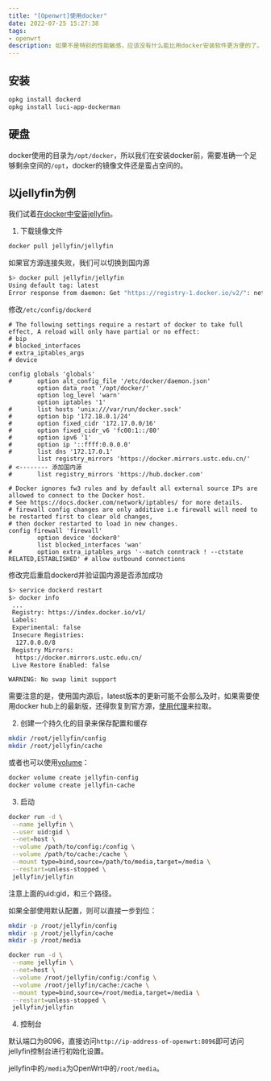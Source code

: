 ```yaml
---
title: "[Openwrt]使用docker"
date: 2022-07-25 15:27:38
tags:
- openwrt
description: 如果不是特别的性能敏感，应该没有什么能比用docker安装软件更方便的了。
---
```

## 安装

```bash
opkg install dockerd
opkg install luci-app-dockerman
```

## 硬盘

docker使用的目录为`/opt/docker`，所以我们在安装docker前，需要准确一个足够剩余空间的`/opt`，docker的镜像文件还是蛮占空间的。

## 以jellyfin为例

我们试着[在docker中安装jellyfin](https://jellyfin.org/docs/general/administration/installing.html#container-images)。

1. 下载镜像文件

```bash
docker pull jellyfin/jellyfin
```

如果官方源连接失败，我们可以切换到国内源
```bash
$> docker pull jellyfin/jellyfin
Using default tag: latest
Error response from daemon: Get "https://registry-1.docker.io/v2/": net/http: TLS handshake timeout
```

修改`/etc/config/dockerd`
```config
# The following settings require a restart of docker to take full effect, A reload will only have partial or no effect:
# bip
# blocked_interfaces
# extra_iptables_args
# device

config globals 'globals'
#       option alt_config_file '/etc/docker/daemon.json'
        option data_root '/opt/docker/'
        option log_level 'warn'
        option iptables '1'
#       list hosts 'unix:///var/run/docker.sock'
#       option bip '172.18.0.1/24'
#       option fixed_cidr '172.17.0.0/16'
#       option fixed_cidr_v6 'fc00:1::/80'
#       option ipv6 '1'
#       option ip '::ffff:0.0.0.0'
#       list dns '172.17.0.1'
        list registry_mirrors 'https://docker.mirrors.ustc.edu.cn/'    # <-------- 添加国内源
#       list registry_mirrors 'https://hub.docker.com'

# Docker ignores fw3 rules and by default all external source IPs are allowed to connect to the Docker host.
# See https://docs.docker.com/network/iptables/ for more details.
# firewall config changes are only additive i.e firewall will need to be restarted first to clear old changes,
# then docker restarted to load in new changes.
config firewall 'firewall'
        option device 'docker0'
        list blocked_interfaces 'wan'
#       option extra_iptables_args '--match conntrack ! --ctstate RELATED,ESTABLISHED' # allow outbound connections
```

修改完后重启dockerd并验证国内源是否添加成功
```bash
$> service dockerd restart
$> docker info
 ...
 Registry: https://index.docker.io/v1/
 Labels:
 Experimental: false
 Insecure Registries:
  127.0.0.0/8
 Registry Mirrors:
  https://docker.mirrors.ustc.edu.cn/
 Live Restore Enabled: false

WARNING: No swap limit support
```

需要注意的是，使用国内源后，latest版本的更新可能不会那么及时，如果需要使用docker hub上的最新版，还得恢复到官方源，[使用代理](https://docs.docker.com/network/proxy/)来拉取。

2. 创建一个持久化的目录来保存配置和缓存

```bash
mkdir /root/jellyfin/config
mkdir /root/jellyfin/cache
```

或者也可以使用[volume](https://docs.docker.com/storage/volumes/)：
```bash
docker volume create jellyfin-config
docker volume create jellyfin-cache
```

3. 启动

```bash
docker run -d \
 --name jellyfin \
 --user uid:gid \
 --net=host \
 --volume /path/to/config:/config \
 --volume /path/to/cache:/cache \
 --mount type=bind,source=/path/to/media,target=/media \
 --restart=unless-stopped \
 jellyfin/jellyfin
```

注意上面的uid:gid，和三个路径。

如果全部使用默认配置，则可以直接一步到位：

```bash
mkdir -p /root/jellyfin/config
mkdir -p /root/jellyfin/cache
mkdir -p /root/media

docker run -d \
 --name jellyfin \
 --net=host \
 --volume /root/jellyfin/config:/config \
 --volume /root/jellyfin/cache:/cache \
 --mount type=bind,source=/root/media,target=/media \
 --restart=unless-stopped \
 jellyfin/jellyfin
```

4. 控制台

默认端口为8096，直接访问`http://ip-address-of-openwrt:8096`即可访问jellyfin控制台进行初始化设置。

jellyfin中的`/media`为OpenWrt中的`/root/media`。
